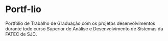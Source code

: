 # Portf-lio
Portfólio de Trabalho de Graduação com os projetos desenvolvimentos durante todo curso Superior de Análise e Desenvolvimento de Sistemas da FATEC de SJC.
